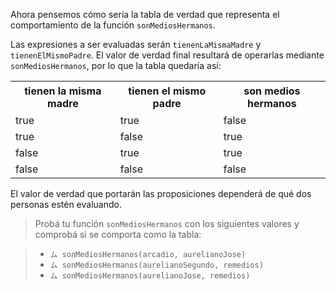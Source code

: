 Ahora pensemos cómo sería la tabla de verdad que representa el comportamiento de la función `sonMediosHermanos`.
 
Las expresiones a ser evaluadas serán `tienenLaMismaMadre` y `tienenElMismoPadre`. El valor de verdad final resultará de operarlas mediante `sonMediosHermanos`, por lo que la tabla quedaría así:

<table class="table table-striped table-bordered table-condensed text-center">
  <tr>
    <th class ="text-center" style="padding: 5px 10px">tienen la misma madre</th>
    <th class ="text-center" style="padding: 5px 10px">tienen el mismo padre</th>
    <th class ="text-center" style="padding: 5px 10px">son medios hermanos</th>
  </tr>
  <tr>
    <td>true</td>
    <td>true</td>
    <td>false</td>
  </tr>
  <tr>
    <td>true</td>
    <td>false</td>
    <td>true</td>
  </tr>
  <tr>
    <td>false</td>
    <td>true</td>
    <td>true</td>
  </tr>
  <tr>
    <td>false</td>
    <td>false</td>
    <td>false</td>
  </tr>
</table>

El valor de verdad que portarán las proposiciones dependerá de qué dos personas estén evaluando.
 
> Probá tu función `sonMediosHermanos` con los siguientes valores y comprobá si se comporta como la tabla:
 
>* `ム sonMediosHermanos(arcadio, aurelianoJose)`
>* `ム sonMediosHermanos(aurelianoSegundo, remedios)`
>* `ム sonMediosHermanos(aurelianoJose, remedios)`

